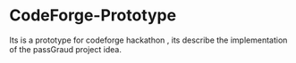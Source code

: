 # CodeForge-Prototype
Its is a prototype for codeforge hackathon , its describe the implementation of the passGraud project idea. 
